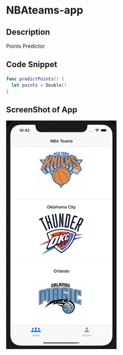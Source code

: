 # NBAteams-app

## Description

Points Predictor

## Code Snippet

```swift
func predictPoints() {
  let points = Double()
}
```

## ScreenShot of App

![teamsTable](Assets/teamsTable.png)
